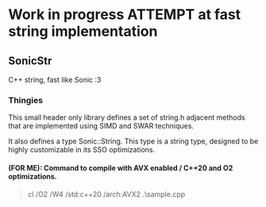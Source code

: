# Work in progress ATTEMPT at fast string implementation

## SonicStr
C++ string, fast like Sonic :3

### Thingies

This small header only library defines a set of string.h adjacent methods
that are implemented using SIMD and SWAR techniques.

It also defines a type Sonic::String<size>. 
This type is a string type, designed
to be highly customizable in its SSO optimizations. 

#### (FOR ME): Command to compile with AVX enabled / C++20 and O2 optimizations.
> cl /O2 /W4 /std:c++20 /arch:AVX2 .\sample.cpp